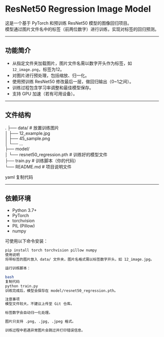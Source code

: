 # ResNet50 Regression Image Model

这是一个基于 PyTorch 和预训练 ResNet50 模型的图像回归项目。  
模型通过图片文件名中的标签（前两位数字）进行训练，实现对标签的回归预测。

---

## 功能简介

- 从指定文件夹加载图片，图片文件名需以数字开头作为标签，如 `12_image.png`，标签为12。
- 对图片进行预处理，包括缩放、归一化。
- 使用预训练 ResNet50 修改最后一层，做回归输出（0~1之间）。
- 训练过程包含学习率调整和最佳模型保存。
- 支持 GPU 加速（若有可用设备）。

---

## 文件结构

.
├── data/ # 放置训练图片      
│ ├── 12_example.jpg        
│ ├── 45_sample.png        
│ └── ...        
├── model/              
│ └── resnet50_regression.pth # 训练好的模型文件         
├── train.py # 训练脚本（你的代码）         
└── README.md # 项目说明文件            

yaml
复制代码

---

## 依赖环境

- Python 3.7+
- PyTorch
- torchvision
- PIL (Pillow)
- numpy

可使用以下命令安装：

```bash
pip install torch torchvision pillow numpy
使用说明
将带标签的图片放入 data/ 文件夹，图片名格式需以标签数字开头，如 12_image.jpg。

运行训练脚本：

bash
复制代码
python train.py
训练完成后，模型会保存在 model/resnet50_regression.pth。

注意事项
模型文件较大，不建议上传至 Git 仓库。

标签数字会自动归一化处理。

图片只支持 .png, .jpg, .jpeg 格式。

训练过程中若遇异常图片会跳过并打印错误信息。
